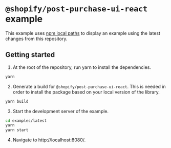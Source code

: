 # `@shopify/post-purchase-ui-react` example

This example uses [npm local paths](https://docs.npmjs.com/cli/v7/configuring-npm/package-json#local-paths) to display an example using the latest changes from this repository.

## Getting started

1. At the root of the repository, run yarn to install the dependencies.

```sh
yarn
```

2. Generate a build for `@shopify/post-purchase-ui-react`. This is needed in order to install the package based on your local version of the library.

```sh
yarn build
```

3. Start the development server of the example.

```sh
cd examples/latest
yarn
yarn start
```

4. Navigate to http://localhost:8080/.
